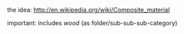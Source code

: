 the idea: http://en.wikipedia.org/wiki/Composite_material

important: includes *wood* (as folder/sub-sub-sub-category)
